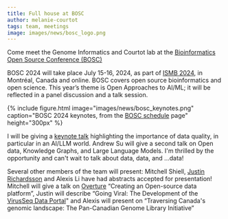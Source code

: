 ```yaml
---
title: Full house at BOSC
author: melanie-courtot
tags: team, meetings
image: images/news/bosc_logo.png
---
```


Come meet the Genome Informatics and Courtot lab at the [Bioinformatics Open Source Conference (BOSC)](https://www.open-bio.org/events/bosc-2024/)

BOSC 2024 will take place July 15-16, 2024, as part of [ISMB 2024](https://www.iscb.org/ismb2024/), in Montréal, Canada and online. BOSC covers open source bioinformatics and open science. This year’s theme is Open Approaches to AI/ML; it will be reflected in a panel discussion and a talk session.

{%
  include figure.html
  image="images/news/bosc_keynotes.png"
  caption="BOSC 2024 keynotes, from the [BOSC schedule](https://www.open-bio.org/events/bosc-2024/bosc-2024-schedule/) page"
  height="300px"
%} 

I will be giving a [keynote talk](https://www.open-bio.org/events/bosc-2024/bosc-2024-keynotes/) highlighting the importance of data quality, in particular in an AI/LLM world. Andrew Su will give a second talk on Open data, Knowledge Graphs, and Large Language Models. I'm thrilled by the opportunity and can't wait to talk about data, data, and ...data!

Several other members of the team will present: Mitchell Shiell, [Justin Richardsson](/members/justin-richardsson.html) and Alexis Li have had abstracts accepted for presentation! Mitchell will give a talk on [Overture](https://www.overture.bio/) “Creating an Open-source data platform”, Justin will describe “Going Viral: The Development of the [VirusSeq Data Portal](https://virusseq-dataportal.ca/)" and Alexis will present on “Traversing Canada's genomic landscape: The Pan-Canadian Genome Library Initiative”